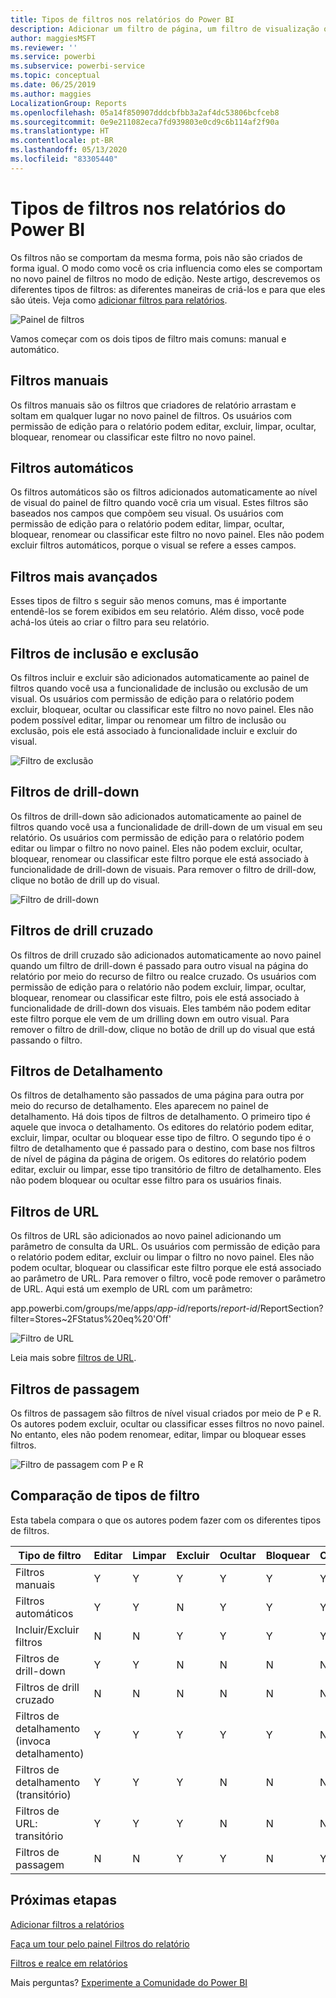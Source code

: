 ```yaml
---
title: Tipos de filtros nos relatórios do Power BI
description: Adicionar um filtro de página, um filtro de visualização ou um filtro de relatório a um relatório no Power BI
author: maggiesMSFT
ms.reviewer: ''
ms.service: powerbi
ms.subservice: powerbi-service
ms.topic: conceptual
ms.date: 06/25/2019
ms.author: maggies
LocalizationGroup: Reports
ms.openlocfilehash: 05a14f850907dddcbfbb3a2af4dc53806bcfceb8
ms.sourcegitcommit: 0e9e211082eca7fd939803e0cd9c6b114af2f90a
ms.translationtype: HT
ms.contentlocale: pt-BR
ms.lasthandoff: 05/13/2020
ms.locfileid: "83305440"
---
```

# <a name="types-of-filters-in-power-bi-reports"></a>Tipos de filtros nos relatórios do Power BI

Os filtros não se comportam da mesma forma, pois não são criados de forma igual. O modo como você os cria influencia como eles se comportam no novo painel de filtros no modo de edição. Neste artigo, descrevemos os diferentes tipos de filtros: as diferentes maneiras de criá-los e para que eles são úteis. Veja como [adicionar filtros para relatórios](power-bi-report-add-filter.md). 

![Painel de filtros](media/power-bi-report-filter-types/power-bi-filter-pane.png)

Vamos começar com os dois tipos de filtro mais comuns: manual e automático.

## <a name="manual-filters"></a>Filtros manuais 

Os filtros manuais são os filtros que criadores de relatório arrastam e soltam em qualquer lugar no novo painel de filtros. Os usuários com permissão de edição para o relatório podem editar, excluir, limpar, ocultar, bloquear, renomear ou classificar este filtro no novo painel.

## <a name="automatic-filters"></a>Filtros automáticos 

Os filtros automáticos são os filtros adicionados automaticamente ao nível de visual do painel de filtro quando você cria um visual. Estes filtros são baseados nos campos que compõem seu visual. Os usuários com permissão de edição para o relatório podem editar, limpar, ocultar, bloquear, renomear ou classificar este filtro no novo painel. Eles não podem excluir filtros automáticos, porque o visual se refere a esses campos.

## <a name="more-advanced-filters"></a>Filtros mais avançados

Esses tipos de filtro s seguir são menos comuns, mas é importante entendê-los se forem exibidos em seu relatório. Além disso, você pode achá-los úteis ao criar o filtro para seu relatório.

## <a name="include-and-exclude-filters"></a>Filtros de inclusão e exclusão

Os filtros incluir e excluir são adicionados automaticamente ao painel de filtros quando você usa a funcionalidade de inclusão ou exclusão de um visual. Os usuários com permissão de edição para o relatório podem excluir, bloquear, ocultar ou classificar este filtro no novo painel. Eles não podem possível editar, limpar ou renomear um filtro de inclusão ou exclusão, pois ele está associado à funcionalidade incluir e excluir do visual.

![Filtro de exclusão](media/power-bi-report-filter-types/power-bi-filters-exclude.png)

## <a name="drill-down-filters"></a>Filtros de drill-down

Os filtros de drill-down são adicionados automaticamente ao painel de filtros quando você usa a funcionalidade de drill-down de um visual em seu relatório. Os usuários com permissão de edição para o relatório podem editar ou limpar o filtro no novo painel. Eles não podem excluir, ocultar, bloquear, renomear ou classificar este filtro porque ele está associado à funcionalidade de drill-down de visuais. Para remover o filtro de drill-dow, clique no botão de drill up do visual.

![Filtro de drill-down](media/power-bi-report-filter-types/power-bi-filters-drill-down.png)

## <a name="cross-drill-filters"></a>Filtros de drill cruzado

Os filtros de drill cruzado são adicionados automaticamente ao novo painel quando um filtro de drill-down é passado para outro visual na página do relatório por meio do recurso de filtro ou realce cruzado. Os usuários com permissão de edição para o relatório não podem excluir, limpar, ocultar, bloquear, renomear ou classificar este filtro, pois ele está associado à funcionalidade de drill-down dos visuais. Eles também não podem editar este filtro porque ele vem de um drilling down em outro visual. Para remover o filtro de drill-dow, clique no botão de drill up do visual que está passando o filtro.

## <a name="drillthrough-filters"></a>Filtros de Detalhamento

Os filtros de detalhamento são passados de uma página para outra por meio do recurso de detalhamento. Eles aparecem no painel de detalhamento. Há dois tipos de filtros de detalhamento. O primeiro tipo é aquele que invoca o detalhamento. Os editores do relatório podem editar, excluir, limpar, ocultar ou bloquear esse tipo de filtro. O segundo tipo é o filtro de detalhamento que é passado para o destino, com base nos filtros de nível de página da página de origem. Os editores do relatório podem editar, excluir ou limpar, esse tipo transitório de filtro de detalhamento. Eles não podem bloquear ou ocultar esse filtro para os usuários finais.

## <a name="url-filters"></a>Filtros de URL

Os filtros de URL são adicionados ao novo painel adicionando um parâmetro de consulta da URL. Os usuários com permissão de edição para o relatório podem editar, excluir ou limpar o filtro no novo painel. Eles não podem ocultar, bloquear ou classificar este filtro porque ele está associado ao parâmetro de URL. Para remover o filtro, você pode remover o parâmetro de URL. Aqui está um exemplo de URL com um parâmetro:

app.powerbi.com/groups/me/apps/*app-id*/reports/*report-id*/ReportSection?filter=Stores~2FStatus%20eq%20'Off'

![Filtro de URL](media/power-bi-report-filter-types/power-bi-filter-url.png)

Leia mais sobre [filtros de URL](../collaborate-share/service-url-filters.md).

## <a name="pass-through-filters"></a>Filtros de passagem

Os filtros de passagem são filtros de nível visual criados por meio de P e R. Os autores podem excluir, ocultar ou classificar esses filtros no novo painel. No entanto, eles não podem renomear, editar, limpar ou bloquear esses filtros.

![Filtro de passagem com P e R](media/power-bi-report-filter-types/power-bi-filters-qna.png)

## <a name="comparing-filter-types"></a>Comparação de tipos de filtro

Esta tabela compara o que os autores podem fazer com os diferentes tipos de filtros.

| Tipo de filtro | Editar | Limpar | Excluir | Ocultar | Bloquear | Classificação | Renomear |
|----|----|----|----|----|----|----|----|
| Filtros manuais | Y | Y | Y | Y | Y | Y | Y |
| Filtros automáticos | Y | Y | N | Y | Y | Y | Y |
| Incluir/Excluir filtros | N | N | Y | Y | Y | Y | N |
| Filtros de drill-down | Y | Y | N | N | N | N | N |
| Filtros de drill cruzado | N | N | N | N | N | N | N |
| Filtros de detalhamento (invoca detalhamento) | Y | Y | Y | Y | Y | N | N |
| Filtros de detalhamento (transitório) | Y | Y | Y | N | N | N | N |
| Filtros de URL: transitório | Y | Y | Y | N | N | N | N |
| Filtros de passagem | N | N | Y | Y | N | Y | N |



## <a name="next-steps"></a>Próximas etapas

[Adicionar filtros a relatórios](power-bi-report-add-filter.md)

[Faça um tour pelo painel Filtros do relatório](../consumer/end-user-report-filter.md)

[Filtros e realce em relatórios](power-bi-reports-filters-and-highlighting.md)

Mais perguntas? [Experimente a Comunidade do Power BI](https://community.powerbi.com/)
